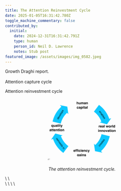 ```yaml
---
title: The Attention Reinvestment Cycle
date: 2025-01-05T16:31:42.780Z
toggle_machine_commentary: false
contributed_by:
  initial:
    date: 2024-12-31T16:31:42.791Z
    type: human
    person_id: Neil D. Lawrence
    notes: Stub post
featured_image: /assets/images/img_0582.jpeg
---
```

Growth Draghi report.\
\
Attention capture cycle

Attention reinvestment cycle

<center>

<img src="/assets/images/img_0582.jpeg" width="50%">\
\
<i>The attention reinvestment cycle.</i>

</center>\
\
<div class="machine-commentary" markdown=1>\
\
\
\
</div>